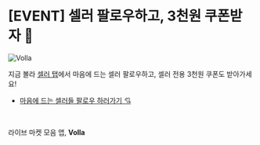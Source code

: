 # [EVENT] 셀러 팔로우하고, 3천원 쿠폰받자 💖

![Volla](../../assets/marketing/dist/followCouponIg.png)

지금 볼라 [셀러 탭](volla://deeplink/sellerlist)에서 마음에 드는 셀러 팔로우하고, 셀러 전용 3천원 쿠폰도 받아가세요!

- [마음에 드는 셀러들 팔로우 하러가기 💘](volla://deeplink/sellerlist)

<br>

라이브 마켓 모음 앱, **Volla**
